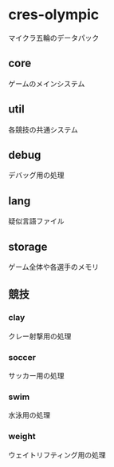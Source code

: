 # cres-olympic
マイクラ五輪のデータパック
## core
ゲームのメインシステム
## util
各競技の共通システム
## debug
デバッグ用の処理
## lang
疑似言語ファイル
## storage
ゲーム全体や各選手のメモリ

## 競技
### clay
クレー射撃用の処理
### soccer
サッカー用の処理
### swim
水泳用の処理
### weight
ウェイトリフティング用の処理
